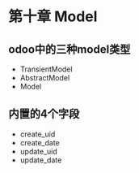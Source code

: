 # 第十章 Model

## odoo中的三种model类型

* TransientModel
* AbstractModel
* Model

## 内置的4个字段

* create_uid
* create_date
* update_uid
* update_date